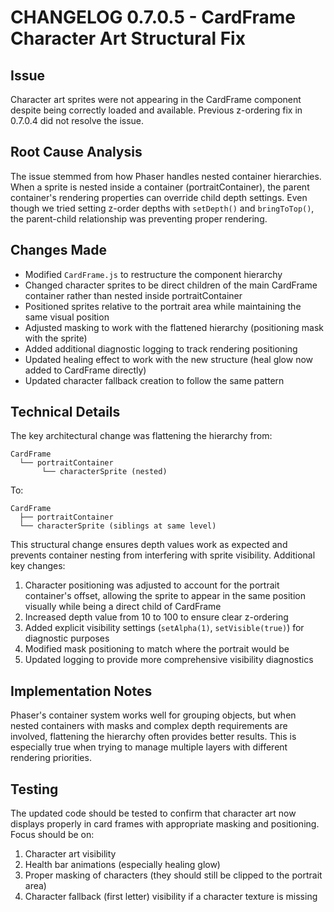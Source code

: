 # CHANGELOG 0.7.0.5 - CardFrame Character Art Structural Fix

## Issue
Character art sprites were not appearing in the CardFrame component despite being correctly loaded and available. Previous z-ordering fix in 0.7.0.4 did not resolve the issue.

## Root Cause Analysis
The issue stemmed from how Phaser handles nested container hierarchies. When a sprite is nested inside a container (portraitContainer), the parent container's rendering properties can override child depth settings. Even though we tried setting z-order depths with `setDepth()` and `bringToTop()`, the parent-child relationship was preventing proper rendering.

## Changes Made
- Modified `CardFrame.js` to restructure the component hierarchy
- Changed character sprites to be direct children of the main CardFrame container rather than nested inside portraitContainer
- Positioned sprites relative to the portrait area while maintaining the same visual position
- Adjusted masking to work with the flattened hierarchy (positioning mask with the sprite)
- Added additional diagnostic logging to track rendering positioning
- Updated healing effect to work with the new structure (heal glow now added to CardFrame directly)
- Updated character fallback creation to follow the same pattern

## Technical Details
The key architectural change was flattening the hierarchy from:
```
CardFrame
  └── portraitContainer
       └── characterSprite (nested)
```
To:
```
CardFrame
  ├── portraitContainer  
  └── characterSprite (siblings at same level)
```

This structural change ensures depth values work as expected and prevents container nesting from interfering with sprite visibility. Additional key changes:

1. Character positioning was adjusted to account for the portrait container's offset, allowing the sprite to appear in the same position visually while being a direct child of CardFrame
2. Increased depth value from 10 to 100 to ensure clear z-ordering 
3. Added explicit visibility settings (`setAlpha(1)`, `setVisible(true)`) for diagnostic purposes
4. Modified mask positioning to match where the portrait would be
5. Updated logging to provide more comprehensive visibility diagnostics

## Implementation Notes
Phaser's container system works well for grouping objects, but when nested containers with masks and complex depth requirements are involved, flattening the hierarchy often provides better results. This is especially true when trying to manage multiple layers with different rendering priorities.

## Testing
The updated code should be tested to confirm that character art now displays properly in card frames with appropriate masking and positioning. Focus should be on:

1. Character art visibility
2. Health bar animations (especially healing glow)
3. Proper masking of characters (they should still be clipped to the portrait area)
4. Character fallback (first letter) visibility if a character texture is missing
